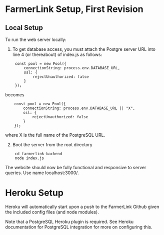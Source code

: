 # FarmerLink Setup, First Revision

## Local Setup

To run the web server locally:

1) To get database access, you must attach the Postgre server URL into line 4 (or thereabout) of index.js as follows:

        const pool = new Pool({
            connectionString: process.env.DATABASE_URL,
            ssl: {
                rejectUnauthorized: false
            }
        });

becomes

        const pool = new Pool({
            connectionString: process.env.DATABASE_URL || "X",
            ssl: {
                rejectUnauthorized: false
            }
        });

where X is the full name of the PostgreSQL URL.

2) Boot the server from the root directory

        cd farmerlink-backend
        node index.js

The website should now be fully functional and responsive to server queries. Use name localhost:3000/. 

# Heroku Setup

Heroku will automatically start upon a push to the FarmerLink Github given the included config files (and node modules).

Note that a PostgreSQL Heroku plugin is required. See Heroku documentation for PostgreSQL integration for more on configuring this.
